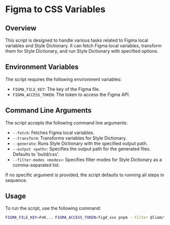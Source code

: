 # Figma to CSS Variables

## Overview

This script is designed to handle various tasks related to Figma local variables and Style Dictionary. It can fetch Figma local variables, transform them for Style Dictionary, and run Style Dictionary with specified options.

## Environment Variables

The script requires the following environment variables:

- `FIGMA_FILE_KEY`: The key of the Figma file.
- `FIGMA_ACCESS_TOKEN`: The token to access the Figma API.

## Command Line Arguments

The script accepts the following command line arguments:

- `--fetch`: Fetches Figma local variables.
- `--transform`: Transforms variables for Style Dictionary.
- `--generate`: Runs Style Dictionary with the specified output path.
- `--output <path>`: Specifies the output path for the generated files. Defaults to 'build/css'.
- `--filter-modes <modes>`: Specifies filter modes for Style Dictionary as a comma-separated list.

If no specific argument is provided, the script defaults to running all steps in sequence.

## Usage

To run the script, use the following command:

```sh
FIGMA_FILE_KEY=FnK... FIGMA_ACCESS_TOKEN=figd_xxx pnpm --filter @liam/figma-to-css-variables sync --output '../../apps/service-site/src/styles' --filter-modes 'Dark,Mode 1'
```
